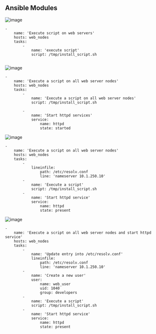 ## Ansible Modules

![image](https://user-images.githubusercontent.com/71001536/165847594-4c63cdef-da23-469e-9723-294ae4eb8589.png)

```
-
    name: 'Execute script on web servers'
    hosts: web_nodes
    tasks:
        - 
            name: 'execute script'
            script: /tmp/install_script.sh
            
```
![image](https://user-images.githubusercontent.com/71001536/165848579-dd31a8fa-04ce-4da1-921e-dd6d5acdc3d4.png)

```
-
    name: 'Execute a script on all web server nodes'
    hosts: web_nodes
    tasks:
        -
            name: 'Execute a script on all web server nodes'
            script: /tmp/install_script.sh
        
        -
            name: 'Start httpd services'
            service:
                name: httpd
                state: started
```

![image](https://user-images.githubusercontent.com/71001536/165849150-afa0a33f-77a9-4195-a976-aca44d08e6f7.png)

```
-
    name: 'Execute a script on all web server nodes'
    hosts: web_nodes
    tasks:
        -
            lineinfile:
                path: /etc/resolv.conf
                line: 'nameserver 10.1.250.10'  
        -
            name: 'Execute a script'
            script: /tmp/install_script.sh
        -
            name: 'Start httpd service'
            service:
                name: httpd
                state: present
```


![image](https://user-images.githubusercontent.com/71001536/165850046-8bedb4b0-3a65-4621-96a0-dda479b9b685.png)


```
-
    name: 'Execute a script on all web server nodes and start httpd service'
    hosts: web_nodes
    tasks:
        -
            name: 'Update entry into /etc/resolv.conf'
            lineinfile:
                path: /etc/resolv.conf
                line: 'nameserver 10.1.250.10'
        -
            name: 'Create a new user'
            user:
                name: web_user
                uid: 1040
                group: developers
        -
            name: 'Execute a script'
            script: /tmp/install_script.sh
        -
            name: 'Start httpd service'
            service:
                name: httpd
                state: present

```
